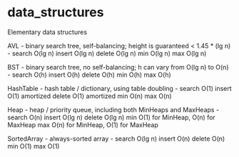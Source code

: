 # data_structures
Elementary data structures

AVL - binary search tree, self-balancing; height is guaranteed < 1.45 * (lg n) - 
    search O(lg n)
    insert O(lg n)
    delete O(lg n)
    min O(lg n)
    max O(lg n)

BST - binary search tree, no self-balancing; h can vary from O(lg n) to O(n) - 
    search O(h)
    insert O(h)
    delete O(h)
    min O(h)
    max O(h) 

HashTable - hash table / dictionary, using table doubling - 
    search O(1)
    insert O(1) amortized
    delete O(1) amortized
    min O(n)
    max O(n) 

Heap - heap / priority queue, including both MinHeaps and MaxHeaps - 
    search O(n)
    insert O(lg n)
    delete O(lg n)
    min O(1) for MinHeap, O(n) for MaxHeap
    max O(n) for MinHeap, O(1) for MaxHeap

SortedArray - always-sorted array - 
    search O(lg n)
    insert O(n)
    delete O(n)
    min O(1)
    max O(1)
